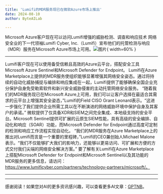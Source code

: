 ```yaml
---
title: 'Lumifi的MDR服务现已在微软Azure市场上推出'
date: 2024-08-10
author: ByteAILab

---
```


Microsoft Azure客户现在可以访问Lumifi增强的威胁检测、调查和响应技术
网络安全业的下一代领袖Lumifi Cyber, Inc.（Lumifi）宣布他们的托管检测与响应（MDR）服务在Microsoft Azure市场上可用。![图片](https://ai-techpark.com/wp-content/uploads/2024/08/Lumifi-960x540.jpg){ width=60% }

---
Lumifi客户现在可以使用备受信赖且高效的Azure云平台，搭配安全工具Microsoft Azure Sentinel和Microsoft Defender for Endpoint。
Lumifi在Azure Marketplace上提供的MDR服务使组织能够显著增强其网络安全姿态。通过将持续的自动化威胁捕捉与编排和响应集成在一起，Lumifi提供了能够确保全国企业充分保护自身免受勒索软件和新兴安全威胁侵害的主动托管网络安全服务。
“随着我们的MDR服务现已在Microsoft Azure上可用，我们可以让客户选择在最适合其需求的云平台上增强其安全姿态，”Lumifi的Field CISO Grant Leonard表示。“这进一步强化了我们提供企业所需工具以在不断演进的网络威胁环境中保护自身及其客户的承诺。”
微软提供了仅具备XDR和SIEM之间完全集成、本地级支持的安全平台。Microsoft Sentinel提供可扩展的云原生SIEM性能，具有高级的安全编排、自动化和响应（SOAR）功能，而Microsoft Defender for Endpoint通过高度可定制的检测和响应工作流程实现自动化。
“我们的MDR服务在Azure Marketplace上的推出对Lumifi而言是一个重要的里程碑，”Lumifi的CEO兼创始人Michael Malone表示。“我们不仅能够扩大我们的影响力，还能够以更易访问、可扩展和方便的方式交付我们尖端的网络安全解决方案。”
要了解有关Lumifi在Azure Marketplace上搭配Microsoft Defender for Endpoint和Microsoft Sentinel以及其功能的MDR服务的更多信息，请访问：https://www.lumificyber.com/partners/technology-partners/microsoft/。

---
---
感谢阅读！如果您对AI的更多资讯感兴趣，可以查看更多AI文章：[GPTNB](https://gptnb.com)。